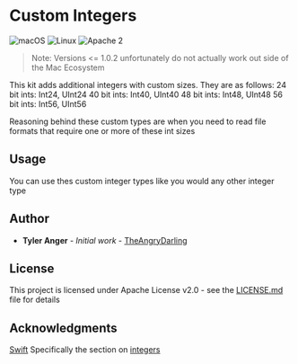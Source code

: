 # Custom Integers
![macOS](https://img.shields.io/badge/os-macOS-green.svg?style=flat)
![Linux](https://img.shields.io/badge/os-linux-green.svg?style=flat)
![Apache 2](https://img.shields.io/badge/license-Apache2-blue.svg?style=flat)

> Note: Versions <= 1.0.2 unfortunately do not actually work out side of the Mac Ecosystem

This kit adds additional integers with custom sizes.  They are as follows:
24 bit ints: Int24, UInt24
40 bit ints: Int40, UInt40
48 bit ints: Int48, UInt48
56 bit ints: Int56, UInt56

Reasoning behind these custom types are when you need to read file formats that require one or more of these int sizes

## Usage
You can use thes custom integer types like you would any other integer type

## Author

* **Tyler Anger** - *Initial work* - [TheAngryDarling](https://github.com/TheAngryDarling)

## License

This project is licensed under Apache License v2.0 - see the [LICENSE.md](LICENSE.md) file for details

## Acknowledgments
[Swift](https://github.com/apple/swift) Specifically the section on [integers](https://github.com/apple/swift/blob/master/stdlib/public/core/Integers.swift.gyb)
